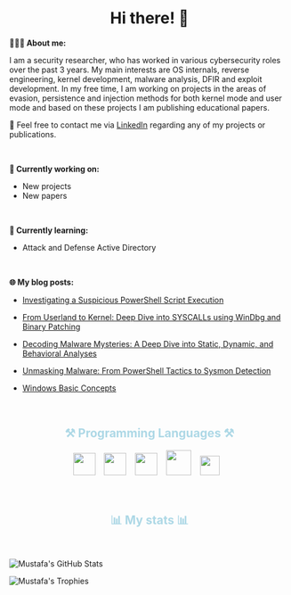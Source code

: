 
<h1 align="center">Hi there! 👋</h1>

**👨🏻‍💻 About me:**

I am a security researcher, who has worked in various cybersecurity roles over the past 3 years. My main interests are OS internals, reverse engineering, kernel development, malware analysis, DFIR and exploit development. In my free time, I am working on projects in the areas of evasion, persistence and injection methods for both kernel mode and user mode and based on these projects I am publishing educational papers.

📧 Feel free to contact me via [LinkedIn](https://www.linkedin.com/in/mustafa-durukan/) regarding any of my projects or publications.

<br />

**💭 Currently working on:**

- New projects
- New papers

<br />

**📙 Currently learning:**

- Attack and Defense Active Directory 

<br />

**🌐 My blog posts:**

- [Investigating a Suspicious PowerShell Script Execution](https://mustafanafizdurukan.github.io/posts/investigating-suspicious-powershell-execution/)

- [From Userland to Kernel: Deep Dive into SYSCALLs using WinDbg and Binary Patching](https://mustafanafizdurukan.github.io/posts/deep-dive-syscall-using-binary-patching/)

- [Decoding Malware Mysteries: A Deep Dive into Static, Dynamic, and Behavioral Analyses](https://mustafanafizdurukan.github.io/posts/decoding-malware-mysteries/)

- [Unmasking Malware: From PowerShell Tactics to Sysmon Detection](https://mustafanafizdurukan.github.io/posts/unmasking-powershell-malware/)

- [Windows Basic Concepts](https://mustafanafizdurukan.github.io/posts/windows-basic-concepts-part-1/)


<br />

<div align="center">
  <h2 style="color:lightblue">⚒️ Programming Languages ⚒️</h2>
    <code><img height="40" src="https://cdn.jsdelivr.net/gh/devicons/devicon/icons/cplusplus/cplusplus-original.svg"></code>&nbsp;&nbsp;&nbsp;
    <code><img height="40" src="https://upload.wikimedia.org/wikipedia/commons/1/18/C_Programming_Language.svg"></code>&nbsp;&nbsp;&nbsp;
    <code><img height="40" src="https://cdn.jsdelivr.net/gh/devicons/devicon/icons/python/python-original.svg"></code>&nbsp;&nbsp;&nbsp;
    <code><img height="45" src="https://cdn.jsdelivr.net/gh/devicons/devicon/icons/go/go-original-wordmark.svg"></code>&nbsp;&nbsp;&nbsp;
    <code><img height="35" src="https://upload.wikimedia.org/wikipedia/commons/a/af/PowerShell_Core_6.0_icon.png"></code>&nbsp;&nbsp;&nbsp;
</div>
<br /><br />
<h2 align="center" style="color:lightblue">📊 My stats 📊</h2><br />

![Mustafa's GitHub Stats](https://github-stats-alpha.vercel.app/api?username=MustafaNafizDurukan&cc=1a1b27&tc=38bdae&ic=bf91f3&bc=ffff)

![Mustafa's Trophies](https://github-profile-trophy.vercel.app/?username=MustafaNafizDurukan&rank=SECRET,SSS,SS,S,AAA,AA,A,B&theme=tokyonight&margin-w=15&margin-h=14)
